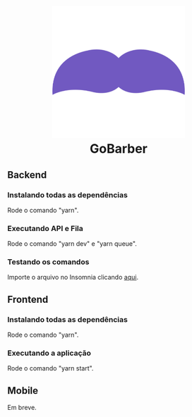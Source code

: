 <h1 align="center">
  <img alt="GoBarber" title="GoBarber" src=".github/moustache.png" width="300px" /><br />
  GoBarber
</h1>

## Backend
### Instalando todas as dependências
Rode o comando "yarn".

### Executando API e Fila
Rode o comando "yarn dev" e "yarn queue".

### Testando os comandos
Importe o arquivo no Insomnia clicando <a href=".github/insomnia.json">aqui</a>.

## Frontend
### Instalando todas as dependências
Rode o comando "yarn".

### Executando a aplicação
Rode o comando "yarn start".

## Mobile
Em breve.

